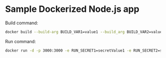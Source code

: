 # Sample Dockerized Node.js app

Build command:

```sh
docker build --build-arg BUILD_VAR1=value1 --build_arg BUILD_VAR2=value2 -t simple-node-app .
```

Run command:

```sh
docker run -d -p 3000:3000 -e RUN_SECRET1=secretValue1 -e RUN_SECRET2=secretValue2 simple-node-app
```
